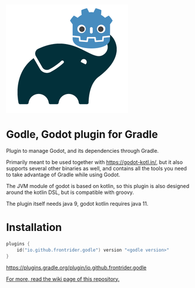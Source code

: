![Godle Logo](logo.png)
# Godle, Godot plugin for Gradle

Plugin to manage Godot, and its dependencies through Gradle.

Primarily meant to be used together with https://godot-kotl.in/, but it also supports several other binaries as well, and contains all the tools you need to take advantage of Gradle while using Godot.

The JVM module of godot is based on kotlin, so this plugin is also designed around the kotlin DSL, but is compatible with groovy.

The plugin itself needs java 9, godot kotlin requires java 11.

# Installation

```kotlin
plugins {
    id("io.github.frontrider.godle") version "<godle version>"
}
```
https://plugins.gradle.org/plugin/io.github.frontrider.godle

[For more, read the wiki page of this repository.](https://github.com/Frontrider/Godle/wiki)
